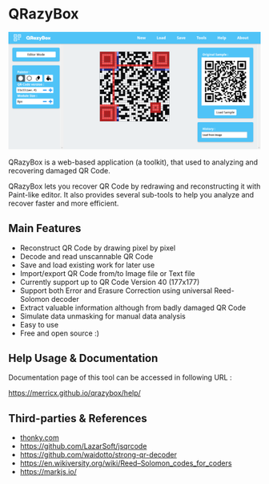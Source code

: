 # QRazyBox

![](img/overview.png)

QRazyBox is a web-based application (a toolkit), that used to analyzing and recovering damaged QR Code.

QRazyBox lets you recover QR Code by redrawing and reconstructing it with Paint-like editor. It also provides several sub-tools to help you analyze and recover faster and more efficient.

Main Features
--------------------
- Reconstruct QR Code by drawing pixel by pixel
- Decode and read unscannable QR Code
- Save and load existing work for later use
- Import/export QR Code from/to Image file or Text file
- Currently support up to QR Code Version 40 (177x177)
- Support both Error and Erasure Correction using universal Reed-Solomon decoder
- Extract valuable information although from badly damaged QR Code
- Simulate data unmasking for manual data analysis
- Easy to use
- Free and open source :)

Help Usage & Documentation
---------------------
Documentation page of this tool can be accessed in following URL :

<a href="https://merricx.github.io/qrazybox/help/">https://merricx.github.io/qrazybox/help/</a>

Third-parties & References
---------------------
- <a href="http://www.thonky.com/qr-code-tutorial/">thonky.com</a>
- <a href="https://github.com/LazarSoft/jsqrcode">https://github.com/LazarSoft/jsqrcode</a><br>
- <a href="https://github.com/waidotto/strong-qr-decoder">https://github.com/waidotto/strong-qr-decoder</a>
- <a href="https://en.wikiversity.org/wiki/Reed%E2%80%93Solomon_codes_for_coders">https://en.wikiversity.org/wiki/Reed–Solomon_codes_for_coders</a>
- <a href="https://markjs.io/">https://markjs.io/</a>
